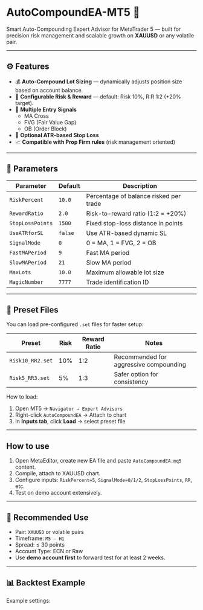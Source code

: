 # AutoCompoundEA-MT5 🚀
Smart Auto-Compounding Expert Advisor for MetaTrader 5 — built for precision risk management and scalable growth on **XAUUSD** or any volatile pair.

---

## ⚙️ Features
- 💰 **Auto-Compound Lot Sizing** — dynamically adjusts position size based on account balance.
- 🎯 **Configurable Risk & Reward** — default: Risk 10%, R:R 1:2 (+20% target).
- 🧭 **Multiple Entry Signals**
  - MA Cross
  - FVG (Fair Value Gap)
  - OB (Order Block)
- 🧩 **Optional ATR-based Stop Loss**
- 📈 **Compatible with Prop Firm rules** (risk management oriented)

---

## 🧮 Parameters
| Parameter | Default | Description |
|------------|----------|-------------|
| `RiskPercent` | `10.0` | Percentage of balance risked per trade |
| `RewardRatio` | `2.0` | Risk-to-reward ratio (1:2 = +20%) |
| `StopLossPoints` | `1500` | Fixed stop-loss distance in points |
| `UseATRforSL` | `false` | Use ATR-based dynamic SL |
| `SignalMode` | `0` | 0 = MA, 1 = FVG, 2 = OB |
| `FastMAPeriod` | `9` | Fast MA period |
| `SlowMAPeriod` | `21` | Slow MA period |
| `MaxLots` | `10.0` | Maximum allowable lot size |
| `MagicNumber` | `7777` | Trade identification ID |

---

## 📂 Preset Files
You can load pre-configured `.set` files for faster setup:

| Preset | Risk | Reward Ratio | Notes |
|---------|------|---------------|-------|
| `Risk10_RR2.set` | 10% | 1:2 | Recommended for aggressive compounding |
| `Risk5_RR3.set` | 5% | 1:3 | Safer option for consistency |

How to load:
1. Open MT5 → `Navigator → Expert Advisors`
2. Right-click `AutoCompoundEA` → Attach to chart
3. In **Inputs tab**, click **Load** → select preset file

---

## How to use
1. Open MetaEditor, create new EA file and paste `AutoCompoundEA.mq5` content.
2. Compile, attach to XAUUSD chart.
3. Configure inputs: `RiskPercent=5`, `SignalMode=0/1/2`, `StopLossPoints`, `RR`, etc.
4. Test on demo account extensively.

---

## 🧭 Recommended Use
- Pair: `XAUUSD` or volatile pairs  
- Timeframe: `M5 – H1`  
- Spread: ≤ 30 points  
- Account Type: ECN or Raw  
- Use **demo account first** to forward test for at least 2 weeks.

---

## 📊 Backtest Example
Example settings:
